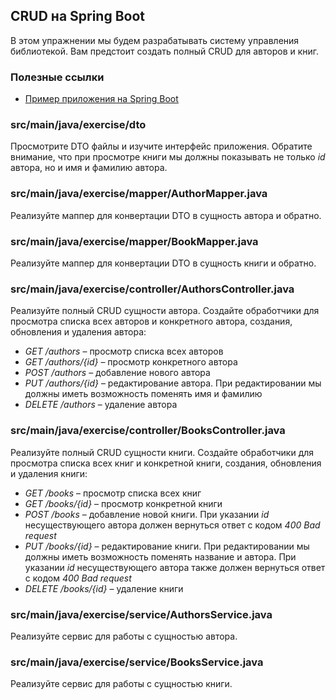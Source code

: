 ## CRUD на Spring Boot

В этом упражнении мы будем разрабатывать систему управления библиотекой. Вам предстоит создать полный CRUD для авторов и книг.

### Полезные ссылки

* [Пример приложения на Spring Boot](https://github.com/hexlet-components/java-spring-blog/tree/main)
### src/main/java/exercise/dto

Просмотрите DTO файлы и изучите интерфейс приложения. Обратите внимание,
что при просмотре книги мы должны показывать не только *id* автора, но и имя и фамилию автора.

### src/main/java/exercise/mapper/AuthorMapper.java

Реализуйте маппер для конвертации DTO в сущность автора и обратно.

### src/main/java/exercise/mapper/BookMapper.java

Реализуйте маппер для конвертации DTO в сущность книги и обратно.

### src/main/java/exercise/controller/AuthorsController.java

Реализуйте полный CRUD сущности автора. Создайте обработчики для просмотра списка всех авторов и конкретного автора,
создания, обновления и удаления автора:

* *GET /authors* – просмотр списка всех авторов
* *GET /authors/{id}* – просмотр конкретного автора
* *POST /authors* – добавление нового автора
* *PUT /authors/{id}* – редактирование автора. При редактировании мы должны иметь возможность поменять имя и фамилию
* *DELETE /authors* – удаление автора

### src/main/java/exercise/controller/BooksController.java

Реализуйте полный CRUD сущности книги. Создайте обработчики для просмотра списка всех книг и конкретной книги,
создания, обновления и удаления книги:

* *GET /books* – просмотр списка всех книг
* *GET /books/{id}* – просмотр конкретной книги
* *POST /books* – добавление новой книги. При указании *id* несуществующего автора должен вернуться ответ с кодом *400 Bad request*
* *PUT /books/{id}* – редактирование книги. При редактировании мы должны иметь возможность поменять название и автора.
При указании *id* несуществующего автора также должен вернуться ответ с кодом *400 Bad request*
* *DELETE /books/{id}* – удаление книги

### src/main/java/exercise/service/AuthorsService.java

Реализуйте сервис для работы с сущностью автора.

### src/main/java/exercise/service/BooksService.java

Реализуйте сервис для работы с сущностью книги.

